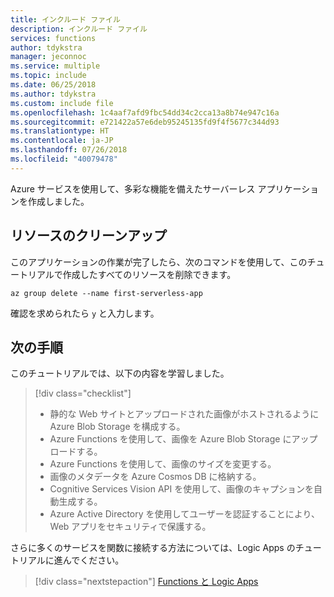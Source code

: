 ```yaml
---
title: インクルード ファイル
description: インクルード ファイル
services: functions
author: tdykstra
manager: jeconnoc
ms.service: multiple
ms.topic: include
ms.date: 06/25/2018
ms.author: tdykstra
ms.custom: include file
ms.openlocfilehash: 1c4aaf7afd9fbc54dd34c2cca13a8b74e947c16a
ms.sourcegitcommit: e721422a57e6deb95245135fd9f4f5677c344d93
ms.translationtype: HT
ms.contentlocale: ja-JP
ms.lasthandoff: 07/26/2018
ms.locfileid: "40079478"
---
```

Azure サービスを使用して、多彩な機能を備えたサーバーレス アプリケーションを作成しました。

## <a name="clean-up-resources"></a>リソースのクリーンアップ

このアプリケーションの作業が完了したら、次のコマンドを使用して、このチュートリアルで作成したすべてのリソースを削除できます。

```azurecli
az group delete --name first-serverless-app
```

確認を求められたら `y` と入力します。  

## <a name="next-steps"></a>次の手順

このチュートリアルでは、以下の内容を学習しました。
> [!div class="checklist"]
> * 静的な Web サイトとアップロードされた画像がホストされるように Azure Blob Storage を構成する。
> * Azure Functions を使用して、画像を Azure Blob Storage にアップロードする。
> * Azure Functions を使用して、画像のサイズを変更する。
> * 画像のメタデータを Azure Cosmos DB に格納する。
> * Cognitive Services Vision API を使用して、画像のキャプションを自動生成する。
> * Azure Active Directory を使用してユーザーを認証することにより、Web アプリをセキュリティで保護する。

さらに多くのサービスを関数に接続する方法については、Logic Apps のチュートリアルに進んでください。 

> [!div class="nextstepaction"]
> [Functions と Logic Apps](https://docs.microsoft.com/azure/azure-functions/functions-twitter-email)